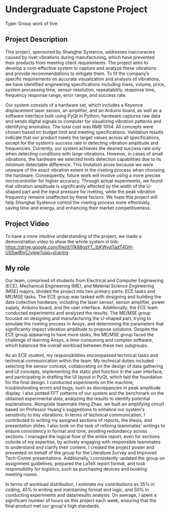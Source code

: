 # Undergraduate Capstone Project
Type: Group work of five.

## Project Description
This project, sponsored by Shanghai Systence, addresses inaccuracies caused by rivet vibrations during manufacturing, which have prevented their products from meeting client requirements. The project aims to develop a cost-effective system to capture and analyze these vibrations and provide recommendations to mitigate them. To fit the company’s specific requirements on accurate visualization and analysis of vibrations, we have identified engineering specifications including mass, volume, price, system processing time, sensor resolution, repeatability, response time, frequency response range, error range, and success rate. 

Our system consists of a hardware set, which includes a Keyence displacement laser sensor, an amplifier, and an Arduino board, as well as a software interface built using PyQt in Python; hardware captures raw data and sends digital signals to computer for visualizing vibration patterns and identifying anomalies. The total cost was RMB 1004. All concepts were chosen based on budget limit and meeting specifications. Validation results indicate that our product meets the target values across all specifications, except for the system’s success rate in detecting vibration amplitude and frequencies. Currently, our system achieves the desired success rate only when detecting conditions with large vibrations. However, in cases of small vibrations, the hardware we selected limits detection capabilities due to its minimum detectable difference. This limitation arose because we were unaware of the exact vibration extent in the riveting process when choosing the hardware. Consequently, future work will involve using a more precise microcontroller for higher accuracy. Through actual experiments, we found that vibration amplitude is significantly affected by the width of the U-shaped part and the input pressure for riveting, while the peak vibration frequency remains unaffected by these factors. We hope this project will help Shanghai Systence control the riveting process more effectively, saving time and energy, and enhancing their market competitiveness.

## Project Video
To have a more intuitive understanding of the project, we made a demonstration video to show the whole system in link: https://drive.google.com/file/d/11k88gsYT_jbKWydTadT4GH-US5wi8IvC/view?usp=sharing.

## My role
Our team, comprised of students from Electrical and Computer Engineering (ECE), Mechanical Engineering (ME), and Material Science Engineering (MSE) majors, divided the project into two primary parts: ECE tasks and ME/MSE tasks. The ECE group was tasked with designing and building the data collection hardware, including the laser sensor, sensor amplifier, power supply, Arduino board, and the user interface. Additionally, the ECE team conducted experiments and analyzed the results. The ME/MSE group focused on designing and manufacturing the U-shaped part, trying to simulate the riveting process in Ansys, and determining the parameters that significantly impact vibration amplitude to propose solutions. Despite the ECE group appearing to have more tasks, the ME/MSE group faced the challenge of learning Ansys, a time-consuming and complex software, which balanced the overall workload between these two subgroups.

As an ECE student, my responsibilities encompassed technical tasks and technical communication within the team. My technical duties included selecting the sensor concept, collaborating on the design of data gathering and UI concepts, implementing the static plot function in the user interface, and participating in drafting the UI layout in PyQt, which laid the foundation for the final design. I conducted experiments on the machine, troubleshooting errors and bugs, such as discrepancies in peak amplitude display. I also plotted FFT patterns of our system and the benchmark on the obtained experimental data, analyzing the results to identify potential explanations. Alongside teammate Heng Zhao, we built an amplifying circuit based on Professor Huang's suggestions to enhance our system's sensitivity to tiny vibrations. In terms of technical communication, I contributed to writing my assigned sections of reports, the thesis, and presentation slides. I also took on the task of refining teammates’ writings to ensure consistency in format and tone, avoiding redundancy across sections. I managed the logical flow of the entire report, even for sections outside of my expertise, by actively engaging with responsible teammates to understand and clarify their content. I created the project poster and presented on behalf of the group for the Literature Survey and Improved Tech-Comm presentations. Additionally, I consistently updated the group on assignment guidelines, prepared the LaTeX report format, and took responsibility for logistics, such as purchasing devices and booking meeting rooms.

In terms of workload distribution, I estimate my contributions as 35% in coding, 45% in writing and maintaining format and logic, and 50% in conducting experiments and data/results analysis. On average, I spent a significant number of hours on this project each week, ensuring that the final product met our group's high standards.
